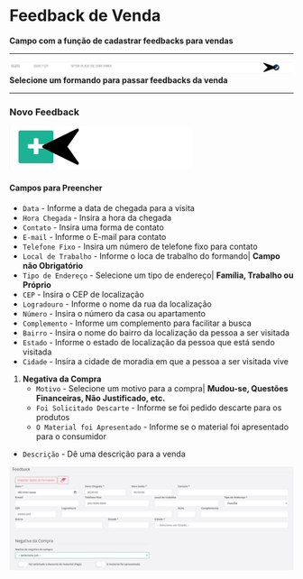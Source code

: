 # Feedback de Venda
**Campo com a função de cadastrar feedbacks para vendas**
***

![](../../img/agendaVisita.jpg)
**Selecione um formando para passar feedbacks da venda**
***

### **Novo Feedback**

![](../../img/novoAlgoVendedor.jpg)

#### **Campos para Preencher**

* `Data` - Informe a data de chegada para a visita
* `Hora Chegada` - Insira a hora da chegada
* `Contato` - Insira uma forma de contato
* `E-mail` - Informe o E-mail para contato
* `Telefone Fixo` - Insira um número de telefone fixo para contato
* `Local de Trabalho` - Informe o loca de trabalho do formando| **Campo não Obrigatório**
* `Tipo de Endereço` - Selecione um tipo de endereço| **Família, Trabalho ou Próprio**
* `CEP` - Insira o CEP de localização
* `Logradouro` - Informe o nome da rua da localização
* `Número` - Insira o número da casa ou apartamento 
* `Complemento` - Informe um complemento para facilitar a busca
* `Bairro` - Insira o nome do bairro da localização da pessoa a ser visitada
* `Estado` - Informe o estado de localização da pessoa que está sendo visitada
* `Cidade` - Insira a cidade de moradia em que a pessoa a ser visitada vive
1. **Negativa da Compra**
    - `Motivo` - Selecione um motivo para a compra| **Mudou-se, Questões Financeiras, Não Justificado, etc.**
    - `Foi Solicitado Descarte` - Informe se foi pedido descarte para os produtos
    - `O Material foi Apresentado` - Informe se o material foi apresentado para o consumidor
* `Descrição` - Dê uma descrição para a venda

![](../../img/feedbackVendas.jpg)
